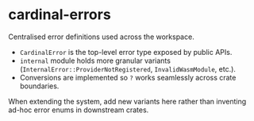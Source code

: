 # cardinal-errors

Centralised error definitions used across the workspace.

- `CardinalError` is the top-level error type exposed by public APIs.
- `internal` module holds more granular variants (`InternalError::ProviderNotRegistered`, `InvalidWasmModule`, etc.).
- Conversions are implemented so `?` works seamlessly across crate boundaries.

When extending the system, add new variants here rather than inventing ad-hoc error enums in downstream crates.

